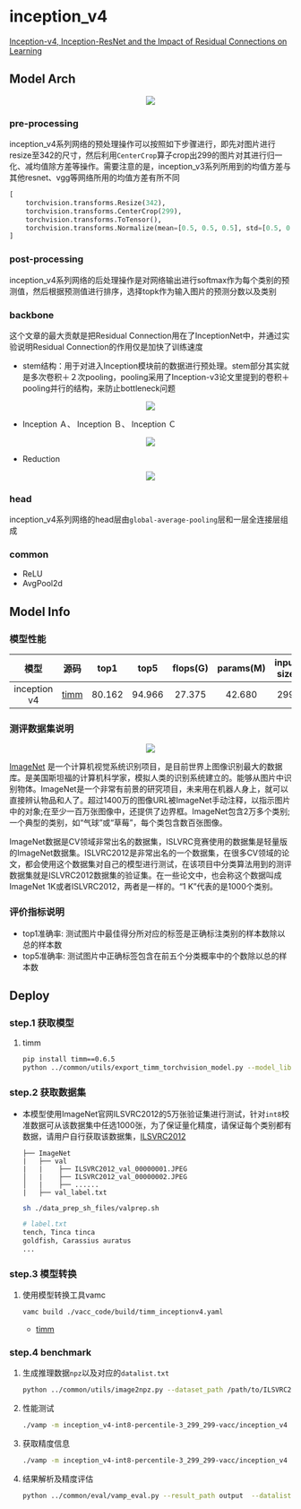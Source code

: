 
# inception_v4

[Inception-v4, Inception-ResNet and the Impact of Residual Connections on Learning](https://arxiv.org/abs/1602.07261)


## Model Arch

<div align=center><img src="../../images/inceptionv4/arch.png"></div>

### pre-processing

inception_v4系列网络的预处理操作可以按照如下步骤进行，即先对图片进行resize至342的尺寸，然后利用`CenterCrop`算子crop出299的图片对其进行归一化、减均值除方差等操作。需要注意的是，inception_v3系列所用到的均值方差与其他resnet、vgg等网络所用的均值方差有所不同

```python
[
    torchvision.transforms.Resize(342),
    torchvision.transforms.CenterCrop(299),
    torchvision.transforms.ToTensor(),
    torchvision.transforms.Normalize(mean=[0.5, 0.5, 0.5], std=[0.5, 0.5, 0.5],),
]
```

### post-processing

inception_v4系列网络的后处理操作是对网络输出进行softmax作为每个类别的预测值，然后根据预测值进行排序，选择topk作为输入图片的预测分数以及类别

### backbone

这个文章的最大贡献是把Residual Connection用在了InceptionNet中，并通过实验说明Residual Connection的作用仅是加快了训练速度

- stem结构：用于对进入Inception模块前的数据进行预处理。stem部分其实就是多次卷积＋２次pooling，pooling采用了Inception-v3论文里提到的卷积＋pooling并行的结构，来防止bottleneck问题
<div align=center><img src="../../images/inceptionv4/stem.png"></div>


- Inception Ａ、 Inception Ｂ、 Inception Ｃ
<div align=center><img src="../../images/inceptionv4/inception.png"></div>

- Reduction
<div align=center><img src="../../images/inceptionv4/reduction.png"></div>

### head

inception_v4系列网络的head层由`global-average-pooling`层和一层全连接层组成

### common

- ReLU
- AvgPool2d


## Model Info

### 模型性能

| 模型  | 源码 | top1 | top5 | flops(G) | params(M) | input size | dataset |
| :---: | :--: | :--: | :--: | :---: | :----: | :--------: | :--------: |
| inception v4 |[timm](https://github.com/rwightman/pytorch-image-models/blob/v0.6.5/timm/models/inception_v4.py)|   80.162   |   94.966   | 27.375 |    42.680    |      299    |    ImageNet    |

### 测评数据集说明

<div align=center><img src="../../images/datasets/imagenet.jpg"></div>

[ImageNet](https://image-net.org) 是一个计算机视觉系统识别项目，是目前世界上图像识别最大的数据库。是美国斯坦福的计算机科学家，模拟人类的识别系统建立的。能够从图片中识别物体。ImageNet是一个非常有前景的研究项目，未来用在机器人身上，就可以直接辨认物品和人了。超过1400万的图像URL被ImageNet手动注释，以指示图片中的对象;在至少一百万张图像中，还提供了边界框。ImageNet包含2万多个类别; 一个典型的类别，如“气球”或“草莓”，每个类包含数百张图像。

ImageNet数据是CV领域非常出名的数据集，ISLVRC竞赛使用的数据集是轻量版的ImageNet数据集。ISLVRC2012是非常出名的一个数据集，在很多CV领域的论文，都会使用这个数据集对自己的模型进行测试，在该项目中分类算法用到的测评数据集就是ISLVRC2012数据集的验证集。在一些论文中，也会称这个数据叫成ImageNet 1K或者ISLVRC2012，两者是一样的。“1 K”代表的是1000个类别。

### 评价指标说明

- top1准确率: 测试图片中最佳得分所对应的标签是正确标注类别的样本数除以总的样本数
- top5准确率: 测试图片中正确标签包含在前五个分类概率中的个数除以总的样本数

## Deploy

### step.1 获取模型

1. timm

    ```bash
    pip install timm==0.6.5
    python ../common/utils/export_timm_torchvision_model.py --model_library timm  --model_name inception_v4 --save_dir ./onnx  --size 299 --pretrained_weights xxx.pth
    ```


### step.2 获取数据集
- 本模型使用ImageNet官网ILSVRC2012的5万张验证集进行测试，针对`int8`校准数据可从该数据集中任选1000张，为了保证量化精度，请保证每个类别都有数据，请用户自行获取该数据集，[ILSVRC2012](https://image-net.org/challenges/LSVRC/2012/index.php)

    ```
    ├── ImageNet
    |   ├── val
    |   |    ├── ILSVRC2012_val_00000001.JPEG
    │   |    ├── ILSVRC2012_val_00000002.JPEG
    │   |    ├── ......
    |   ├── val_label.txt
    ```

    ```bash
    sh ./data_prep_sh_files/valprep.sh
    ```

    ```bash
    # label.txt
    tench, Tinca tinca
    goldfish, Carassius auratus
    ...
    ```

### step.3 模型转换

1. 使用模型转换工具vamc
    ```bash
    vamc build ./vacc_code/build/timm_inceptionv4.yaml
    ```
    - [timm](./vacc_code/build/timm_inceptionv4.yaml)


### step.4 benchmark
1. 生成推理数据`npz`以及对应的`datalist.txt`
    ```bash
    python ../common/utils/image2npz.py --dataset_path /path/to/ILSVRC2012_img_val --target_path  /path/to/input_npz  --text_path npz_datalist.txt
    ```
2. 性能测试
    ```bash
    ./vamp -m inception_v4-int8-percentile-3_299_299-vacc/inception_v4 --vdsp_params ./vacc_code/vdsp_params/timm-inception_v4-vdsp_params.json  -i 8 -p 1 -b 22
    ```
    
3. 获取精度信息
    ```bash
    ./vamp -m inception_v4-int8-percentile-3_299_299-vacc/inception_v4 --vdsp_params ./vacc_code/vdsp_params/timm-inception_v4-vdsp_params.json  -i 8 -p 1 -b 22 --datalist npz_datalist.txt --path_output output
    ```
4. 结果解析及精度评估
    ```bash
    python ../common/eval/vamp_eval.py --result_path output  --datalist npz_datalist.txt --label data/label/imagenet.txt
    ```